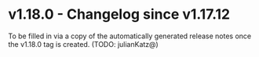 # v1.18.0 - Changelog since v1.17.12
To be filled in via a copy of the automatically generated release notes once the v1.18.0 tag is created. (TODO: julianKatz@)
